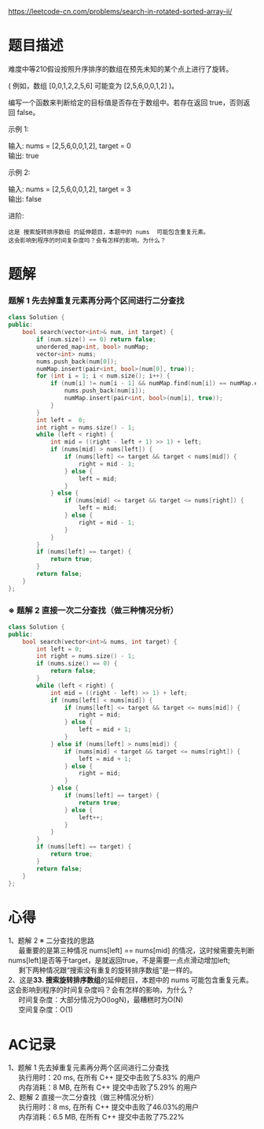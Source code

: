 https://leetcode-cn.com/problems/search-in-rotated-sorted-array-ii/
# 题目描述
难度中等210假设按照升序排序的数组在预先未知的某个点上进行了旋转。

( 例如，数组 [0,0,1,2,2,5,6] 可能变为 [2,5,6,0,0,1,2] )。

编写一个函数来判断给定的目标值是否存在于数组中。若存在返回 true，否则返回 false。

示例 1:

输入: nums = [2,5,6,0,0,1,2], target = 0  
输出: true


示例 2:

输入: nums = [2,5,6,0,0,1,2], target = 3  
输出: false

进阶:

	这是 搜索旋转排序数组 的延伸题目，本题中的 nums  可能包含重复元素。
	这会影响到程序的时间复杂度吗？会有怎样的影响，为什么？

# 题解
### 题解 1 先去掉重复元素再分两个区间进行二分查找
```C++
class Solution {
public:
    bool search(vector<int>& num, int target) {
        if (num.size() == 0) return false;
        unordered_map<int, bool> numMap;
        vector<int> nums;
        nums.push_back(num[0]);
        numMap.insert(pair<int, bool>(num[0], true));
        for (int i = 1; i < num.size(); i++) {
            if (num[i] != num[i - 1] && numMap.find(num[i]) == numMap.end()) {
                nums.push_back(num[i]);
                numMap.insert(pair<int, bool>(num[i], true));
            }
        }
        int left =  0;
        int right = nums.size() - 1;
        while (left < right) {
            int mid = ((right - left + 1) >> 1) + left;
            if (nums[mid] > nums[left]) {
                if (nums[left] <= target && target < nums[mid]) {
                    right = mid - 1;
                } else {
                    left = mid;
                }
            } else {
                if (nums[mid] <= target && target <= nums[right]) {
                    left = mid;
                } else {
                    right = mid - 1;
                }
            }
        }
        if (nums[left] == target) {
            return true;
        }
        return false;
    }
};
```
### ※ 题解 2 直接一次二分查找（做三种情况分析）
```C++
class Solution {
public:
    bool search(vector<int>& nums, int target) {
        int left = 0;
        int right = nums.size() - 1;
        if (nums.size() == 0) {
            return false;
        }
        while (left < right) {
            int mid = ((right - left) >> 1) + left;
            if (nums[left] < nums[mid]) {
                if (nums[left] <= target && target <= nums[mid]) {
                    right = mid;
                } else {
                    left = mid + 1;
                }
            } else if (nums[left] > nums[mid]) {
                if (nums[mid] < target && target <= nums[right]) {
                    left = mid + 1;
                } else {
                    right = mid;
                }
            } else {
                if (nums[left] == target) {
                    return true;
                } else {
                    left++;
                }
            }
        }
        if (nums[left] == target) {
            return true;
        }
        return false;
    }
};

```
# 心得
1、题解 2 ※ 二分查找的思路  
&emsp;&ensp;最重要的是第三种情况 nums[left] == nums[mid] 的情况，这时候需要先判断nums[left]是否等于target，是就返回true，不是需要一点点滑动增加left;  
&emsp;&ensp;剩下两种情况跟“搜索没有重复的旋转排序数组”是一样的。  
2、这是**33. 搜索旋转排序数组**的延伸题目，本题中的 nums 可能包含重复元素。这会影响到程序的时间复杂度吗？会有怎样的影响，为什么？  
&emsp;&ensp;时间复杂度：大部分情况为O(logN)，最糟糕时为O(N)  
&emsp;&ensp;空间复杂度：O(1)  
  
# AC记录
1、题解 1 先去掉重复元素再分两个区间进行二分查找  
&emsp;&ensp;执行用时：20 ms, 在所有 C++ 提交中击败了5.83% 的用户  
&emsp;&ensp;内存消耗：8 MB, 在所有 C++ 提交中击败了5.29% 的用户  
2、题解 2 直接一次二分查找（做三种情况分析）  
&emsp;&ensp;执行用时：8 ms, 在所有 C++ 提交中击败了46.03%的用户  
&emsp;&ensp;内存消耗：6.5 MB, 在所有 C++ 提交中击败了75.22%  





